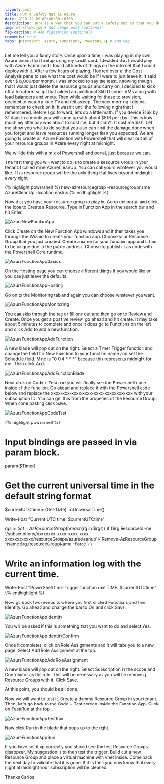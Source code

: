 ```yaml
---
layout: post
title: Put a Safety Net in Azure
date: 2020-12-09 00:00:00 +0300
description: Here is a way that you can put a safety net so that you do not run up costs in your test subscription
img: workflow.jpg # Add image post (optional)
fig-caption: # Add figcaption (optional)
comments: true
tags: [Microsoft, Azure, Functions, Powershell] # add tag
---
```


Let me tell you a funny story.  Once upon a time, I was playing in my own Azure tenant that I setup using my credit card.  I decided that I would play with Azure Fabric and I found all kinds of things on the internet that I could deploy with it.  After a few hours of playing, I looked over at the Cost Analysis pane to see what the cost would be if I were to just leave it.  It said over $16,000/per month.  I was shocked to say the least.  Knowing though that I would just delete the resource groups and carry on, I decided to kick off a terraform script that added an additional 350 D series VMs along with load balancers and vnets.  Then while waiting for these to provision, I decided to watch a little TV and fell asleep.  The next morning I did not remember to check on it.  It wasn't until the following night that I remembered.  Before I go forward, lets do a little math.  If you device $16k by 31 days in a month you will come up with about $516 per day.  This is how much my little nap was about to cost me, but it didn't.  It cost me $.01.  Let me show you what to do so that you also can limit the damage done when you forget and leave resources running longer than you expected.  We are going to create an Azure Function with Powershell that will clear out all of your resource groups in Azure every night at midnight.

We will do this with a mix of Powershell and portal, just because we can.

The first thing you will want to do is to create a Resource Group in your tenant.  I called mine AzureCleanUp.  You can call yours whatever you would like.  This resource group will be the only thing that lives beyond midnight every night

{% highlight powershell %}
new-azresourcegroup -resourcegroupname AzureCleanUp -location eastus
{% endhighlight %}

Now that you have your resource group to play in.  Go to the portal and click the icon to Create a Resource.  Type in Function App in the search bar and hit Enter.

![AzureNewFuntionApp](/assets/img/AzureNewFuntionApp.jpg)

Click Create on the New Function App windows and it then takes you through the Wizard to create your function app.  Choose your Resource Group that you just created.  Create a name for your function app and it has to be unique due to the public address.  Choose to publish it as code with the Powershell Core runtime.  

![AzureFunctionAppBasics](/assets/img/AzureFunctionAppBasics.jpg)

On the Hosting page you can choose different things if you would like or you can just leave the defaults.  

![AzureFunctionAppHosting](/assets/img/AzureFunctionAppHosting.jpg)

Go on to the Monitoring tab and again you can choose whatever you want.

![AzureFunctionAppMonitoring](/assets/img/AzureFunctionAppMonitoring.jpg)

You can skip through the tag or fill one out and then go on to Review and Create.  Once you get a positive review, go ahead and hit create.  It may take about 5 minutes to complete and once it does go to Functions on the left and click Add to add a new function.

![AzureFunctionAppAddFunction](/assets/img/AzureFunctionAppAddFunction.jpg)

A new blade will pop out on the right.  Select a Timer Trigger function and change the field for New Function to your function name and set the Schedule field.  Mine is "0 0 4 * * *" because this represents midnight for me.  Then click Add.

![AzureFunctionAppAddFunctionBlade](/assets/img/AzureFunctionAppAddFunctionBlade.jpg)

Next click on Code + Test and you will finally see the Powershell code inside of the function.  Go ahead and replace it with the Powershell code below and replace the xxxxxxxx-xxxx-xxxx-xxxx-xxxxxxxxxxxx with your subscription ID.  You can get this from the properies of the Resource Group.  When done pasting click Save.

![AzureFunctionAppCodeTest](/assets/img/AzureFunctionAppCodeTest.jpg)

{% highlight powershell %}
# Input bindings are passed in via param block.
param($Timer)

# Get the current universal time in the default string format
$currentUTCtime = (Get-Date).ToUniversalTime()

Write-Host "Current UTC time:  $currentUTCtime"

$rgs = Get-AzResourceGroup
foreach ($rg in $rgs){
    if ($rg.ResourceId -ne '/subscriptions/xxxxxxxx-xxxx-xxxx-xxxx-xxxxxxxxxxxx/resourceGroups/azurecleanup'){
        Remove-AzResourceGroup -Name $rg.ResourceGroupName -Force
    }
}

# Write an information log with the current time.
Write-Host "PowerShell timer trigger function ran! TIME: $currentUTCtime"
{% endhighlight %}

Now go back two menus to where you first clicked Functions and find Identity.  Go ahead and change the bar to On and click Save. 

![AzureFunctionAppIdentity](/assets/img/AzureFunctionAppIdentity.jpg)

You will be asked if this is something that you want to do and select Yes.  

![AzureFunctionAppIdentityConfirm](/assets/img/AzureFunctionAppIdentityConfirm.jpg)

Once it completes, click on Role Assignments and it will take you to a new page.  Select Add Role Assignment at the top.

![AzureFunctionAppAddRoleAssignment](/assets/img/AzureFunctionAppAddRoleAssignment.jpg)

A new blade will pop out on the right.  Select Subscription in the scope and Contributor as the role.  This will be necessary as you will be removing Resource Groups with it.  Click Save.

At this point, you should be all done.  

Now we will want to test it.  Create a dummy Resource Group in your tenant.  Then, let's go back to the Code + Test screen inside the Function App.  Click on Test/Run at the top

![AzureFunctionAppTestRun](/assets/img/AzureFunctionAppTestRun.jpg)

Now click Run in the blade that pops up to the right.  

![AzureFunctionAppRun](/assets/img/AzureFunctionAppRun.jpg)

If you have set it up correctly you should see the test Resource Groups disappear.  My suggestion is to then test the trigger.   Build out a new Resource Group and place a virtual machine with vnet inside.  Come back the next day to validate that it is gone.  If it is then you now know that every night at midnight your subscription will be cleaned.

Thanks
Carlos


